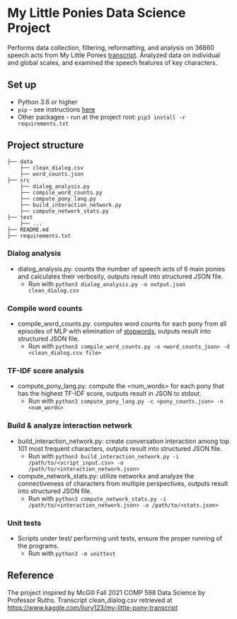 # My Little Ponies Data Science Project
Performs data collection, filtering, reformatting, and analysis on 36860 speech acts from My Little Ponies [transcript](https://www.kaggle.com/liury123/my-little-pony-transcript). Analyzed data on individual and global scales, and examined the speech features of key characters.


## Set up
* Python 3.6 or higher
* `pip` - see instructions [here](https://packaging.python.org/tutorials/installing-packages/)
* Other packages - run at the project root: `pip3 install -r requirements.txt`

## Project structure
```
├── data
    ├── clean_dialog.csv
    ├── word_counts.json
├── src
    ├── dialog_analysis.py
    ├── compile_word_counts.py
    ├── compute_pony_lang.py
    ├── build_interaction_network.py
    ├── compute_network_stats.py
├── test
    ├── ...
├── README.md
├── requirements.txt
```
### Dialog analysis
* dialog_analysis.py: counts the number of speech acts of 6 main ponies and calculates their verbosity, outputs result into structured JSON file. 
    - Run with `python3 dialog_analysis.py -o output.json clean_dialog.csv`
### Compile word counts
* compile_word_counts.py: computes word counts for each pony from all episodes of MLP with elimination of [stopwords](https://gist.githubusercontent.com/larsyencken/1440509/raw/53273c6c202b35ef00194d06751d8ef630e53df2/stopwords.txt), outputs result into structured JSON file. 
    - Run with `python3 compile_word_counts.py -o <word_counts_json> -d <clean_dialog.csv file>`
### TF-IDF score analysis
* compute_pony_lang.py: compute the \<num_words\> for each pony that has the highest TF-IDF score, outputs result in JSON to stdout. 
    - Run with `python3 compute_pony_lang.py -c <pony_counts.json> -n <num_words>`
### Build & analyze interaction network
*  build_interaction_network.py: create conversation interaction among top 101 most frequent characters, outputs result into structured JSON file. 
    - Run with `python3 build_interaction_network.py -i /path/to/<script_input.csv> -o /path/to/<interaction_network.json>`
* compute_network_stats.py: utilize networkx and analyze the connectiveness of characters from multiple perspectives, outputs result into structured JSON file. 
    - Run with `python3 compute_network_stats.py -i /path/to/<interaction_network.json> -o /path/to/<stats.json>`
### Unit tests
* Scripts under test/ performing unit tests, ensure the proper running of the programs.
    - Run with `python3 -m unittest`



## Reference
The project inspired by McGill Fall 2021 COMP 598 Data Science by Professor Ruths.
Transcript clean_dialog.csv retrieved at https://www.kaggle.com/liury123/my-little-pony-transcript